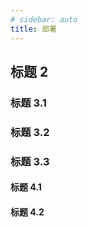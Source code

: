 ```yaml
---
# sidebar: auto
title: 部署
---
```




## 标题 2

### 标题 3.1

### 标题 3.2

### 标题 3.3

#### 标题 4.1

#### 标题 4.2

